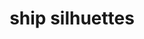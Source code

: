 ---
age: 2014-01-01
id: ship-silhuettes
title: ship silhuettes
thumbnail: ''
tags:
  - sketch
mediaPaths:
  original: Ship silhuettes.jpg
  thumbnail: sizes/thumbnail/Ship silhuettes.jpg
---